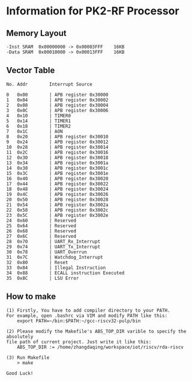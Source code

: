Information for PK2-RF Processor
=======================================

Memory Layout
------------------------------------------------------------------------

	-Inst SRAM	0x00000000 -> 0x00003FFF	16KB
	-Data SRAM	0x00010000 -> 0x00013FFF	16KB

Vector Table
------------------------------------------------------------------------
	No.	Addr		Interrupt Source

	0	0x00		| APB register 0x30000
	1	0x04		| APB register 0x30002
	2	0x08		| APB register 0x30004
	3	0x0C		| APB register 0x30006
	4	0x10		| TIMER0
	5	0x14		| TIMER1
	6	0x18		| TIMER2
	7	0x1C		| AON
	8	0x20		| APB register 0x30010
	9	0x24		| APB register 0x30012
	10	0x28		| APB register 0x30014
	11	0x2C		| APB register 0x30016
	12	0x30		| APB register 0x30018
	13	0x34		| APB register 0x3001a
	14	0x38		| APB register 0x3001c
	15	0x3C		| APB register 0x3001e
	16	0x40		| APB register 0x30020
	17	0x44		| APB register 0x30022
	18	0x48		| APB register 0x30024
	19	0x4C		| APB register 0x30026
	20	0x50		| APB register 0x30028
	21	0x54		| APB register 0x3002a
	22	0x58		| APB register 0x3002c
	23	0x5C		| APB register 0x3002e
	24	0x60		| Reserved
	25	0x64		| Reserved
	26	0x68		| Reserved
	27	0x6C		| Reserved
	28	0x70		| UART_Rx_Interrupt
	29	0x74		| UART_Tx_Interrupt
	30	0x78		| UART_Overrun
	31	0x7C		| Watchdog_Interrupt
	32	0x80		| Reset
	33	0x84		| Illegal Instruction
	34	0x88		| ECALL instruction Executed
	35	0x8C		| LSU Error

How to make
------------------------------------------------------------------------

	(1) Firstly, You have to add compiler directory to your PATH.
	For example, open .bashrc via VIM and modify PATH like this:
		export PATH=~/bin:$PATH:~/gcc-riscv32-pulp/bin

	(2) Please modify the Makefile's ABS_TOP_DIR varible to specify the absolutely
	file path of current project. Just write it like this:
		ABS_TOP_DIR	:= /home/zhangdaqing/workspace/iot/riscv/rda-riscv

	(3) Run Makefile
		> make

	Good Luck!
